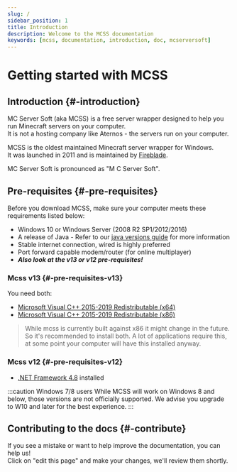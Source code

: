 ```yaml
---
slug: /
sidebar_position: 1
title: Introduction
description: Welcome to the MCSS documentation
keywords: [mcss, documentation, introduction, doc, mcserversoft]
---
```


# Getting started with MCSS

## Introduction {#-introduction}

MC Server Soft (aka MCSS) is a free server wrapper designed to help you run Minecraft servers on your computer.<br/>
It is not a hosting company like Aternos - the servers run on your computer.

MCSS is the oldest maintained Minecraft server wrapper for Windows.<br/>
It was launched in 2011 and is maintained by [Fireblade](https://github.com/fiahblade).

MC Server Soft is pronounced as "M C Server Soft".

## Pre-requisites {#-pre-requisites}

Before you download MCSS, make sure your computer meets these requirements listed below:
* Windows 10 or Windows Server (2008 R2 SP1/2012/2016)
* A release of Java - Refer to our [java versions guide](/advanced/java-version) for more information
* Stable internet connection, wired is highly preferred
* Port forward capable modem/router (for online multiplayer)
* ***Also look at the v13 or v12 pre-requisites!***

### Mcss v13 {#-pre-requisites-v13}

You need both:
* [Microsoft Visual C++ 2015-2019 Redistributable (x64)](https://aka.ms/vs/17/release/vc_redist.x64.exe)
* [Microsoft Visual C++ 2015-2019 Redistributable (x86)](https://aka.ms/vs/17/release/vc_redist.x86.exe)

> While mcss is currently built against x86 it might change in the future. So it's recommended to install both. A lot of applications require this, at some point your computer will have this installed anyway.

### Mcss v12 {#-pre-requisites-v12}

* [.NET Framework 4.8](https://dotnet.microsoft.com/download/dotnet-framework/net48) installed

:::caution Windows 7/8 users
While MCSS will work on Windows 8 and below, those versions are not officially supported. We advise you upgrade to W10 and later for the best experience.
:::

## Contributing to the docs {#-contribute}

If you see a mistake or want to help improve the documentation, you can help us!<br/>
Click on "edit this page" and make your changes, we'll review them shortly.
